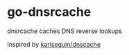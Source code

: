 # go-dnsrcache
dnsrcache caches DNS reverse lookups


inspired by [karlseguin/dnscache](https://github.com/karlseguin/dnscache "karlseguin/dnscache: A DNS Cache for Go")
